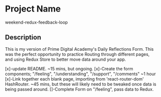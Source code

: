 # Project Name
weekend-redux-feedback-loop

## Description

This is my version of Prime Digital Academy's Daily Reflections Form.  This was the perfect opportunity to practice Routing through different pages, and using Redux Store to better move data around your app.

[x]-update README. ~15 mins, but ongoing.
[x]-Create the form components; "/feeling", "/understanding", "/support", "/comments" ~1 hour
[x]-Link together each blank page, importing from 'react-router-dom' HashRouter. ~45 mins, but these will likely need to be tweaked once data is being passed around.
[]-Complete Form on "/feeling", pass data to Redux.
